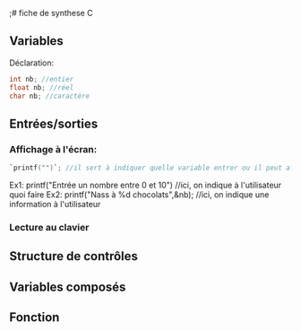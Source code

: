 ;# fiche de synthese C

## Variables
Déclaration:
```c
int nb; //entier
float nb; //réel
char nb; //caractère

```
## Entrées/sorties
### Affichage à l'écran:
```c
`printf("")`; //il sert à indiquer quelle variable entrer ou il peut afficher des variables
```
Ex1: printf("Entrée un nombre entre 0 et 10") //ici, on indique à l'utilisateur quoi faire
Ex2: printf("Nass à %d chocolats",&nb); //ici, on indique une information à l'utilisateur

### Lecture au clavier

## Structure de contrôles

## Variables composés

## Fonction
